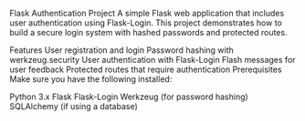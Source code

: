 Flask Authentication Project
A simple Flask web application that includes user authentication using Flask-Login. This project demonstrates how to build a secure login system with hashed passwords and protected routes.

Features
User registration and login
Password hashing with werkzeug.security
User authentication with Flask-Login
Flash messages for user feedback
Protected routes that require authentication
Prerequisites
Make sure you have the following installed:

Python 3.x
Flask
Flask-Login
Werkzeug (for password hashing)
SQLAlchemy (if using a database)
